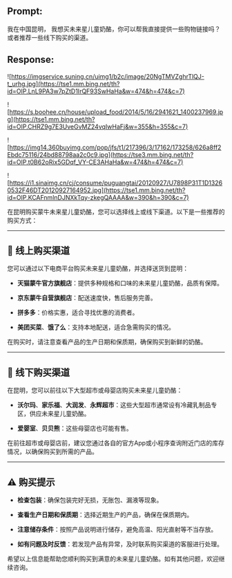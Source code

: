 ## Prompt:
我在中国昆明， 我想买未来星儿童奶酪，你可以帮我直接提供一些购物链接吗？或者推荐一些线下购买的渠道。

## Response:
![https://imgservice.suning.cn/uimg1/b2c/image/20NgTMVZghrTlQJ-t_urhg.jpg](https://tse1.mm.bing.net/th?id=OIP.LnL9PA3w7pZtD1IrQF93SwHaHa&w=474&h=474&c=7)

![https://s.boohee.cn/house/upload_food/2014/5/16/2941621_1400237969.jpg](https://tse1.mm.bing.net/th?id=OIP.CHRZ9g7E3UveGvMZ24vqIwHaFj&w=355&h=355&c=7)

![https://img14.360buyimg.com/pop/jfs/t1/217396/3/17162/173258/626a8ff2Ebdc75116/24bd88798aa2c0c9.jpg](https://tse3.mm.bing.net/th?id=OIP.t0B62oRix5GDqf_VY-CE3AHaHa&w=474&h=474&c=7)

![https://i1.sinaimg.cn/cj/consume/puguangtai/20120927/U7898P31T1D13260532F46DT20120927164952.jpg](https://tse1.mm.bing.net/th?id=OIP.KCAFnmlnDJNXkTqy-zkegQAAAA&w=390&h=390&c=7)

在昆明购买蒙牛未来星儿童奶酪，您可以选择线上或线下渠道。以下是一些推荐的购买方式：

* * *

🛒 线上购买渠道
---------

您可以通过以下电商平台购买未来星儿童奶酪，并选择送货到昆明：

*   **天猫蒙牛官方旗舰店**：提供多种规格和口味的未来星儿童奶酪，品质有保障。
    
*   **京东蒙牛自营旗舰店**：配送速度快，售后服务完善。
    
*   **拼多多**：价格实惠，适合寻找优惠的消费者。
    
*   **美团买菜**、**饿了么**：支持本地配送，适合急需购买的情况。
    

在购买时，请注意查看产品的生产日期和保质期，确保购买到新鲜的奶酪。

* * *

🏬 线下购买渠道
---------

在昆明，您可以前往以下大型超市或母婴店购买未来星儿童奶酪：

*   **沃尔玛**、**家乐福**、**大润发**、**永辉超市**：这些大型超市通常设有冷藏乳制品专区，供应未来星儿童奶酪。
    
*   **爱婴室**、**贝贝熊**：这些母婴店也可能有售。
    

在前往超市或母婴店前，建议您通过各自的官方App或小程序查询附近门店的库存情况，以确保购买到所需的产品。

* * *

⚠️ 购买提示
-------

*   **检查包装**：确保包装完好无损，无胀包、漏液等现象。
    
*   **查看生产日期和保质期**：选择近期生产的产品，确保在保质期内。
    
*   **注意储存条件**：按照产品说明进行储存，避免高温、阳光直射等不当存放。
    
*   **如有问题及时反馈**：若发现产品有异常，及时联系购买渠道的客服进行处理。
    

希望以上信息能帮助您顺利购买到满意的未来星儿童奶酪。如有其他问题，欢迎继续咨询。